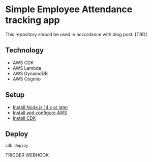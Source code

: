 # Simple Employee Attendance tracking app
This repository should be used in accordance with blog post: [TBD]

## Technology
- AWS CDK
- AWS Lambda
- AWS DynamoDB
- AWS Cognito

## Setup
- [Install Node.js 14.x or later](https://nodejs.org/en/download/)
- [Install and configure AWS](https://www.serverless.com/framework/docs/providers/aws/guide/credentials/)
- [Install CDK](https://docs.aws.amazon.com/cdk/v2/guide/getting_started.html)

## Deploy
```
cdk deploy
```

TRIGGER WEBHOOK
